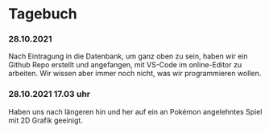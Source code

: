 # Tagebuch

### 28.10.2021

Nach Eintragung in die Datenbank, um ganz oben zu sein, haben wir ein Github Repo erstellt und angefangen, mit VS-Code im online-Editor zu arbeiten. 
Wir wissen aber immer noch nicht, was wir programmieren wollen.

### 28.10.2021 17.03 uhr 

Haben uns nach längeren hin und her auf ein an Pokémon angelehntes Spiel mit 2D Grafik geeinigt.

